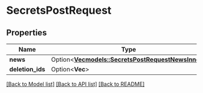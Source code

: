 # SecretsPostRequest

## Properties

Name | Type | Description | Notes
------------ | ------------- | ------------- | -------------
**news** | Option<[**Vec<models::SecretsPostRequestNewsInner>**](_secrets_post_request_news_inner.md)> |  | [optional]
**deletion_ids** | Option<**Vec<String>**> |  | [optional]

[[Back to Model list]](../README.md#documentation-for-models) [[Back to API list]](../README.md#documentation-for-api-endpoints) [[Back to README]](../README.md)


